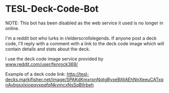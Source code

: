 # TESL-Deck-Code-Bot

NOTE: This bot has been disabled as the web service it used is no longer in online.

I'm a reddit bot who lurks in r/elderscrollslegends. If anyone post a deck code, I'll reply with a comment with a link to the deck code image which will contain details and stats about the deck.

I use the deck code image service provided by www.reddit.com/user/fenrock369/

Example of a deck code link: http://tesl-decks.markjfisher.net/image/SPAKdKmxrpnNqtgByxeBjtliAEhNnXeeuCATxqnAybgsxlxioeqyxpqfqNkvmcxNsSqBlIrbeh 
